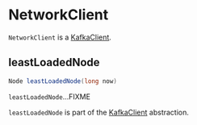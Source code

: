 # NetworkClient

`NetworkClient` is a [KafkaClient](KafkaClient.md).

## <span id="leastLoadedNode"> leastLoadedNode

```scala
Node leastLoadedNode(long now)
```

`leastLoadedNode`...FIXME

`leastLoadedNode` is part of the [KafkaClient](KafkaClient.md#leastLoadedNode) abstraction.
